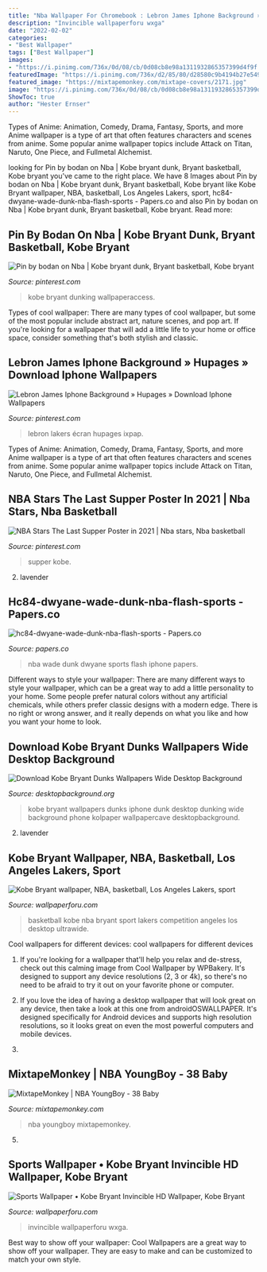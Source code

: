 ```yaml
---
title: "Nba Wallpaper For Chromebook : Lebron James Iphone Background » Hupages » Download Iphone Wallpapers"
description: "Invincible wallpaperforu wxga"
date: "2022-02-02"
categories:
- "Best Wallpaper"
tags: ["Best Wallpaper"]
images:
- "https://i.pinimg.com/736x/0d/08/cb/0d08cb8e98a1311932865357399d4f9f.jpg"
featuredImage: "https://i.pinimg.com/736x/d2/85/80/d28580c9b4194b27e54916d5b618750e.jpg"
featured_image: "https://mixtapemonkey.com/mixtape-covers/2171.jpg"
image: "https://i.pinimg.com/736x/0d/08/cb/0d08cb8e98a1311932865357399d4f9f.jpg"
ShowToc: true
author: "Hester Ernser"
---
```



Types of Anime: Animation, Comedy, Drama, Fantasy, Sports, and more
Anime wallpaper is a type of art that often features characters and scenes from anime. Some popular anime wallpaper topics include Attack on Titan, Naruto, One Piece, and Fullmetal Alchemist.

	

		
looking for Pin by bodan on Nba | Kobe bryant dunk, Bryant basketball, Kobe bryant you've came to the right place. We have 8 Images about Pin by bodan on Nba | Kobe bryant dunk, Bryant basketball, Kobe bryant like Kobe Bryant wallpaper, NBA, basketball, Los Angeles Lakers, sport, hc84-dwyane-wade-dunk-nba-flash-sports - Papers.co and also Pin by bodan on Nba | Kobe bryant dunk, Bryant basketball, Kobe bryant. Read more:
		
    
## Pin By Bodan On Nba | Kobe Bryant Dunk, Bryant Basketball, Kobe Bryant

<img loading=lazy src="https://i.pinimg.com/736x/d2/85/80/d28580c9b4194b27e54916d5b618750e.jpg" onerror="this.onerror=null;this.src='https://tse1.mm.bing.net/th?id=OIP.oETcxNzOZM5zLQp7gz85LQHaNK&amp;pid=15.1';" alt="Pin by bodan on Nba | Kobe bryant dunk, Bryant basketball, Kobe bryant">

_Source: pinterest.com_

>kobe bryant dunking wallpaperaccess. 

	

Types of cool wallpaper:
There are many types of cool wallpaper, but some of the most popular include abstract art, nature scenes, and pop art. If you're looking for a wallpaper that will add a little life to your home or office space, consider something that's both stylish and classic.

    
## Lebron James Iphone Background » Hupages » Download Iphone Wallpapers

<img loading=lazy src="https://i.pinimg.com/736x/3c/c2/29/3cc229f906773a5e87224821601974ec.jpg" onerror="this.onerror=null;this.src='https://tse1.mm.bing.net/th?id=OIP.9_-pZ52c73SCUWnedweVIAHaNK&amp;pid=15.1';" alt="Lebron James Iphone Background » Hupages » Download Iphone Wallpapers">

_Source: pinterest.com_

>lebron lakers écran hupages ixpap. 

	

Types of Anime: Animation, Comedy, Drama, Fantasy, Sports, and more
Anime wallpaper is a type of art that often features characters and scenes from anime. Some popular anime wallpaper topics include Attack on Titan, Naruto, One Piece, and Fullmetal Alchemist.

    
## NBA Stars The Last Supper Poster In 2021 | Nba Stars, Nba Basketball

<img loading=lazy src="https://i.pinimg.com/736x/0d/08/cb/0d08cb8e98a1311932865357399d4f9f.jpg" onerror="this.onerror=null;this.src='https://tse3.mm.bing.net/th?id=OIP.wOD_R3NVKq59pnk8ZZg92QHaDa&amp;pid=15.1';" alt="NBA Stars The Last Supper Poster in 2021 | Nba stars, Nba basketball">

_Source: pinterest.com_

>supper kobe. 

	

2. lavender 

    
## Hc84-dwyane-wade-dunk-nba-flash-sports - Papers.co

<img loading=lazy src="http://papers.co/wallpaper/papers.co-hc84-dwyane-wade-dunk-nba-flash-sports-34-iphone6-plus-wallpaper.jpg" onerror="this.onerror=null;this.src='https://tse2.mm.bing.net/th?id=OIP.f8X_v2nZ5hI6zZHkSqyNlAHaNK&amp;pid=15.1';" alt="hc84-dwyane-wade-dunk-nba-flash-sports - Papers.co">

_Source: papers.co_

>nba wade dunk dwyane sports flash iphone papers. 

	

Different ways to style your wallpaper:
There are many different ways to style your wallpaper, which can be a great way to add a little personality to your home. Some people prefer natural colors without any artificial chemicals, while others prefer classic designs with a modern edge. There is no right or wrong answer, and it really depends on what you like and how you want your home to look.

    
## Download Kobe Bryant Dunks Wallpapers Wide Desktop Background

<img loading=lazy src="https://www.desktopbackground.org/download/1080x1920/2015/08/09/992422_download-kobe-bryant-dunks-wallpapers-wide_2100x2100_h.jpg" onerror="this.onerror=null;this.src='https://tse1.mm.bing.net/th?id=OIP.VO4c3-QUwunFXvCQFcp6rAHaNK&amp;pid=15.1';" alt="Download Kobe Bryant Dunks Wallpapers Wide Desktop Background">

_Source: desktopbackground.org_

>kobe bryant wallpapers dunks iphone dunk desktop dunking wide background phone kolpaper wallpapercave desktopbackground. 

	

2. lavender 

    
## Kobe Bryant Wallpaper, NBA, Basketball, Los Angeles Lakers, Sport

<img loading=lazy src="https://wallpaperforu.com/wp-content/uploads/2020/07/basketball-wallpaper-20070814304832048x1152.jpg" onerror="this.onerror=null;this.src='https://tse2.mm.bing.net/th?id=OIP.nRPHR2L2sEJFCqf2kF6RCAHaEK&amp;pid=15.1';" alt="Kobe Bryant wallpaper, NBA, basketball, Los Angeles Lakers, sport">

_Source: wallpaperforu.com_

>basketball kobe nba bryant sport lakers competition angeles los desktop ultrawide. 

	

Cool wallpapers for different devices:
cool wallpapers for different devices 

1. If you're looking for a wallpaper that'll help you relax and de-stress, check out this calming image from Cool Wallpaper by WPBakery. It's designed to support any device resolutions (2, 3 or 4k), so there's no need to be afraid to try it out on your favorite phone or computer.

2. If you love the idea of having a desktop wallpaper that will look great on any device, then take a look at this one from androidOSWALLPAPER. It's designed specifically for Android devices and supports high resolution resolutions, so it looks great on even the most powerful computers and mobile devices.

3.

    
## MixtapeMonkey | NBA YoungBoy - 38 Baby

<img loading=lazy src="https://mixtapemonkey.com/mixtape-covers/2171.jpg" onerror="this.onerror=null;this.src='https://tse2.mm.bing.net/th?id=OIP.cNrEy7m26q0BnWwfp0iaIQHaHa&amp;pid=15.1';" alt="MixtapeMonkey | NBA YoungBoy - 38 Baby">

_Source: mixtapemonkey.com_

>nba youngboy mixtapemonkey. 

	

5.

    
## Sports Wallpaper • Kobe Bryant Invincible HD Wallpaper, Kobe Bryant

<img loading=lazy src="https://wallpaperforu.com/wp-content/uploads/2020/07/basketball-wallpaper-20070814133527938x1668.jpg" onerror="this.onerror=null;this.src='https://tse4.mm.bing.net/th?id=OIP.tZeLziWG2GikAVJ3psK7QwHaNK&amp;pid=15.1';" alt="Sports Wallpaper • Kobe Bryant Invincible HD Wallpaper, Kobe Bryant">

_Source: wallpaperforu.com_

>invincible wallpaperforu wxga. 

	

Best way to show off your wallpaper:
Cool Wallpapers are a great way to show off your wallpaper. They are easy to make and can be customized to match your own style.

